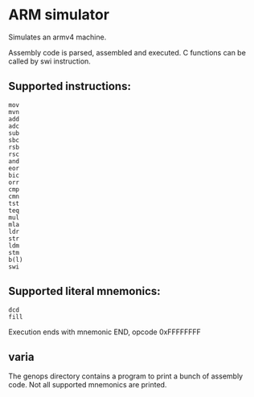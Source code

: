 # ARM simulator
Simulates an armv4 machine.

Assembly code is parsed, assembled and executed.
C functions can be called by swi instruction.

## Supported instructions:
```
mov
mvn
add
adc
sub
sbc
rsb
rsc
and
eor
bic
orr
cmp
cmn
tst
teq
mul
mla
ldr
str
ldm
stm
b(l)
swi
```

## Supported literal mnemonics:
```
dcd
fill
```

Execution ends with mnemonic END, opcode 0xFFFFFFFF

## varia
The genops directory contains a program to print a bunch of assembly code. Not all supported mnemonics are printed.
